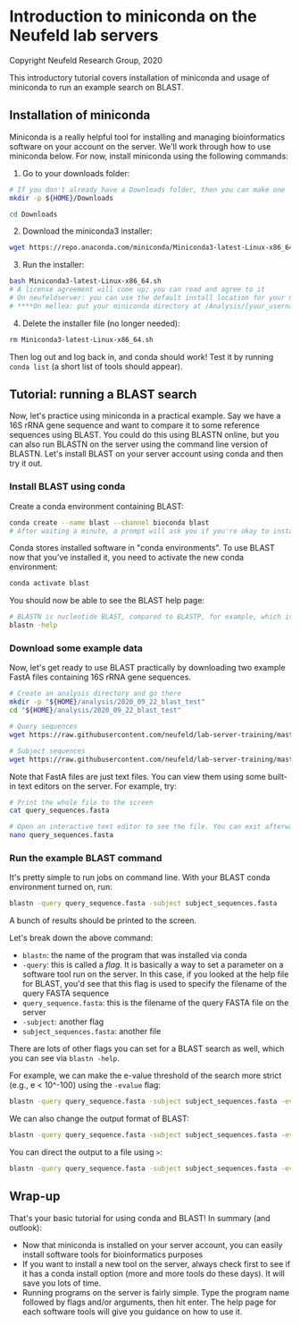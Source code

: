 # Introduction to miniconda on the Neufeld lab servers
Copyright Neufeld Research Group, 2020

This introductory tutorial covers installation of miniconda and usage of miniconda to run an example search on BLAST.

## Installation of miniconda
Miniconda is a really helpful tool for installing and managing bioinformatics software on your account on the server. We'll work through how to use miniconda below. For now, install miniconda using the following commands:

1. Go to your downloads folder:
```bash
# If you don't already have a Downloads folder, then you can make one
mkdir -p ${HOME}/Downloads

cd Downloads
```

2. Download the miniconda3 installer:
```bash
wget https://repo.anaconda.com/miniconda/Miniconda3-latest-Linux-x86_64.sh
```

3. Run the installer:
```bash
bash Miniconda3-latest-Linux-x86_64.sh
# A license agreement will come up; you can read and agree to it
# On neufeldserver: you can use the default install location for your miniconda directory
# ****On mellea: put your miniconda directory at /Analysis/[your_username]/miniconda3
```

4. Delete the installer file (no longer needed):
```bash
rm Miniconda3-latest-Linux-x86_64.sh
```

Then log out and log back in, and conda should work! Test it by running `conda list` (a short list of tools should appear).


## Tutorial: running a BLAST search
Now, let's practice using miniconda in a practical example. Say we have a 16S rRNA gene sequence and want to compare it to some reference sequences using BLAST. 
You could do this using BLASTN online, but you can also run BLASTN on the server using the command line version of BLASTN. 
Let's install BLAST on your server account using conda and then try it out.


### Install BLAST using conda
Create a conda environment containing BLAST:
```bash
conda create --name blast --channel bioconda blast
# After waiting a minute, a prompt will ask you if you're okay to install some packages to get blast. Type 'y' and hit enter to agree. Then BLAST will install.
```

Conda stores installed software in "conda environments". To use BLAST now that you've installed it, you need to activate the new conda environment:
```bash
conda activate blast
```

You should now be able to see the BLAST help page:
```bash
# BLASTN is nucleotide BLAST, compared to BLASTP, for example, which is for proteins:
blastn -help
```

### Download some example data
Now, let's get ready to use BLAST practically by downloading two example FastA files containing 16S rRNA gene sequences.

```bash
# Create an analysis directory and go there
mkdir -p "${HOME}/analysis/2020_09_22_blast_test"
cd "${HOME}/analysis/2020_09_22_blast_test"

# Query sequences
wget https://raw.githubusercontent.com/neufeld/lab-server-training/master/tutorials/conda/query_sequence.fasta

# Subject sequences
wget https://raw.githubusercontent.com/neufeld/lab-server-training/master/tutorials/conda/subject_sequences.fasta
```

Note that FastA files are just text files. You can view them using some built-in text editors on the server. For example, try:
```bash
# Print the whole file to the screen
cat query_sequences.fasta

# Open an interactive text editor to see the file. You can exit afterwards by pressing control + x.
nano query_sequences.fasta
```

### Run the example BLAST command

It's pretty simple to run jobs on command line. With your BLAST conda environment turned on, run:
```bash
blastn -query query_sequence.fasta -subject subject_sequences.fasta
```
A bunch of results should be printed to the screen.


Let's break down the above command:
- `blastn`: the name of the program that was installed via conda
- `-query`: this is called a *flag*. It is basically a way to set a parameter on a software tool run on the server. In this case, if you looked at the help file for BLAST, you'd see that this flag is used to specify the filename of the query FASTA sequence
- `query_sequence.fasta`: this is the filename of the query FASTA file on the server
- `-subject`: another flag
- `subject_sequences.fasta`: another file

There are lots of other flags you can set for a BLAST search as well, which you can see via `blastn -help`.

For example, we can make the e-value threshold of the search more strict (e.g., e < 10^-100) using the `-evalue` flag:
```bash
blastn -query query_sequence.fasta -subject subject_sequences.fasta -evalue 1e-100
```

We can also change the output format of BLAST:
```bash
blastn -query query_sequence.fasta -subject subject_sequences.fasta -evalue 1e-100 -outfmt "6 qseqid sseqid pident evalue qcovhsp bitscore"
```

You can direct the output to a file using `>`:
```bash
blastn -query query_sequence.fasta -subject subject_sequences.fasta -evalue 1e-100 -outfmt "6 qseqid sseqid pident evalue qcovhsp bitscore" > blastn_results.tsv
```

## Wrap-up
That's your basic tutorial for using conda and BLAST! In summary (and outlook):
- Now that miniconda is installed on your server account, you can easily install software tools for bioinformatics purposes
- If you want to install a new tool on the server, always check first to see if it has a conda install option (more and more tools do these days). It will save you lots of time.
- Running programs on the server is fairly simple. Type the program name followed by flags and/or arguments, then hit enter. The help page for each software tools will give you guidance on how to use it.
